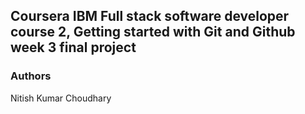 ## Coursera IBM Full stack software developer course 2, Getting started with Git and Github week 3 final project

### Authors
Nitish Kumar Choudhary
